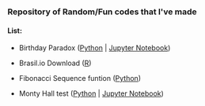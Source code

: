 ### Repository of Random/Fun codes that I've made

#### List:

- Birthday Paradox ([Python](Birthday_Paradox/birthday_paradox.py) | [Jupyter Notebook](Birthday_Paradox/Birthday_Paradox.ipynb))

- Brasil.io Download ([R](Brasil_io/download_brasilio.R))

- Fibonacci Sequence funtion ([Python](Fibonacci/fibonacci.py))

- Monty Hall test ([Python](Monty_Hall/monty_hall.py) | [Jupyter Notebook](Monty_Hall/Monty_Hall.ipynb))
